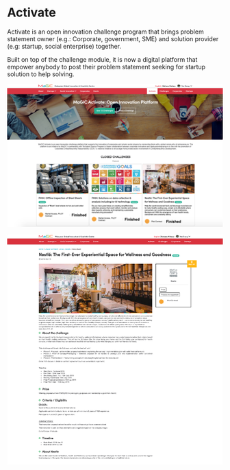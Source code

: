 # Activate

Activate is an open innovation challenge program that brings problem statement owner \(e.g.: Corporate, government, SME\) and solution provider \(e.g: startup, social enterprise\) together.

Built on top of the challenge module, it is now a digital platform that empower anybody to post their problem statement seeking for startup solution to help solving.

![MaGIC Activate front page](../../../.gitbook/assets/screenshot-2021-03-02-at-12.49.57-am.png)

![View Challenge page](../../../.gitbook/assets/activate-view%20%281%29.png)

